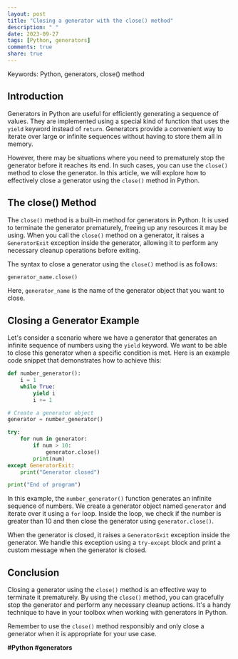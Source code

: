 ```yaml
---
layout: post
title: "Closing a generator with the close() method"
description: " "
date: 2023-09-27
tags: [Python, generators]
comments: true
share: true
---
```


Keywords: Python, generators, close() method

## Introduction

Generators in Python are useful for efficiently generating a sequence of values. They are implemented using a special kind of function that uses the `yield` keyword instead of `return`. Generators provide a convenient way to iterate over large or infinite sequences without having to store them all in memory. 

However, there may be situations where you need to prematurely stop the generator before it reaches its end. In such cases, you can use the `close()` method to close the generator. In this article, we will explore how to effectively close a generator using the `close()` method in Python.

## The close() Method

The `close()` method is a built-in method for generators in Python. It is used to terminate the generator prematurely, freeing up any resources it may be using. When you call the `close()` method on a generator, it raises a `GeneratorExit` exception inside the generator, allowing it to perform any necessary cleanup operations before exiting.

The syntax to close a generator using the `close()` method is as follows:

```python
generator_name.close()
```

Here, `generator_name` is the name of the generator object that you want to close.

## Closing a Generator Example

Let's consider a scenario where we have a generator that generates an infinite sequence of numbers using the `yield` keyword. We want to be able to close this generator when a specific condition is met. Here is an example code snippet that demonstrates how to achieve this:

```python
def number_generator():
    i = 1
    while True:
        yield i
        i += 1

# Create a generator object
generator = number_generator()

try:
    for num in generator:
        if num > 10:
            generator.close()
        print(num)
except GeneratorExit:
    print("Generator closed")

print("End of program")
```

In this example, the `number_generator()` function generates an infinite sequence of numbers. We create a generator object named `generator` and iterate over it using a `for` loop. Inside the loop, we check if the number is greater than 10 and then close the generator using `generator.close()`.

When the generator is closed, it raises a `GeneratorExit` exception inside the generator. We handle this exception using a `try-except` block and print a custom message when the generator is closed.

## Conclusion

Closing a generator using the `close()` method is an effective way to terminate it prematurely. By using the `close()` method, you can gracefully stop the generator and perform any necessary cleanup actions. It's a handy technique to have in your toolbox when working with generators in Python.

Remember to use the `close()` method responsibly and only close a generator when it is appropriate for your use case.

**#Python #generators**